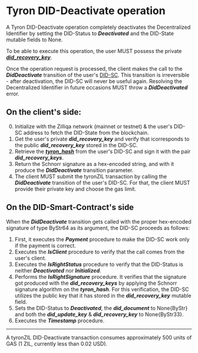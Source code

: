 # Tyron DID-Deactivate operation

A Tyron DID-Deactivate operation completely deactivates the Decentralized Identifier by setting the DID-Status to ***Deactivated*** and the DID-State mutable fields to None.

To be able to execute this operation, the user MUST possess the private [***did_recovery_key***](../protocol-parameters.md#did-keys).

Once the operation request is processed, the client makes the call to the ***DidDeactivate*** transition of the user's [DID-SC](../smart-contracts/DID-SC.md). This transition is irreversible - after deactivation, the DID-SC will never be useful again. Resolving the Decentralized Identifier in future occasions MUST throw a ***DidDeactivated*** error.

## On the client's side:

0. Initialize with the Zilliqa network (mainnet or testnet) & the user's DID-SC address to fetch the DID-State from the blockchain.
1. Get the user's private ***did_recovery_key*** and verify that icorresponds to the public ***did_recovery_key*** stored in the DID-SC.
3. Retrieve the [***tyron_hash***](../protocol-parameters.md#tyron-hash) from the user's DID-SC and sign it with the pair ***did_recovery_keys***. 
4. Return the Schnorr signature as a hex-encoded string, and with it produce the ***DidDeactivate*** transition parameter.
5. The client MUST submit the tyronZIL transaction by calling the ***DidDeactivate*** transition of the user's DID-SC. For that, the client MUST provide their private key and choose the gas limit.

## On the DID-Smart-Contract's side

When the ***DidDeactivate*** transition gets called with the proper hex-encoded signature of type ByStr64 as its argument, the DID-SC proceeds as follows:

1. First, it executes the  ***Payment*** procedure to make the DID-SC work only if the payment is correct.
2. Executes the ***IsClient*** procedure to verify that the call comes from the user's client.
3. Executes the ***IsRightStatus*** procedure to verify that the DID-Status is neither ***Deactivated*** nor ***Initialized***.
4. Performs the ***IsRightSignature*** procedure. It verifies that the signature got produced with the ***did_recovery_keys*** by applying the Schnorr signature algorithm on the ***tyron_hash***. For this verification, the DID-SC utilizes the public key that it has stored in the ***did_recovery_key*** mutable field.
5. Sets the DID-Status to ***Deactivated***, the ***did_document*** to None{ByStr} and both the ***did_update_key*** & ***did_recovery_key*** to None{ByStr33}.
6. Executes the ***Timestamp*** procedure.

---

A tyronZIL DID-Deactivate transaction consumes approximately 500 units of GAS (1 ZIL, currently less than 0.02 USD).
